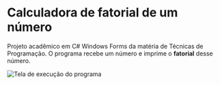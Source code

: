 # Calculadora de fatorial de um número

Projeto acadêmico em C# Windows Forms da matéria de Técnicas de Programação. O programa recebe um número e imprime o **fatorial** desse número.

![Tela de execução do programa](https://i.imgur.com/UF60xrJ.png)
